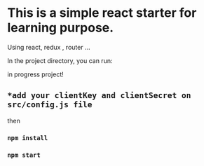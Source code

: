# This is a simple react starter for learning purpose.

Using react, redux , router ...

In the project directory, you can run:

in progress project!

## `*add your clientKey and clientSecret on src/config.js file`

then

### `npm install`
### `npm start`
